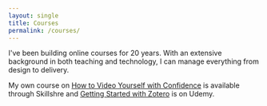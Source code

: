 ```yaml
---
layout: single
title: Courses
permalink: /courses/
---
```


I've been building online courses for 20 years. With an extensive background in both teaching and technology, I can manage everything from design to delivery.

My own course on [How to Video Yourself with Confidence](https://skl.sh/3tRI8tG) is available through Skillshre and [Getting Started with Zotero](https://www.udemy.com/course/how-to-manage-references-and-citations-in-zotero/learn/lecture/3473296#overview) is on Udemy.
